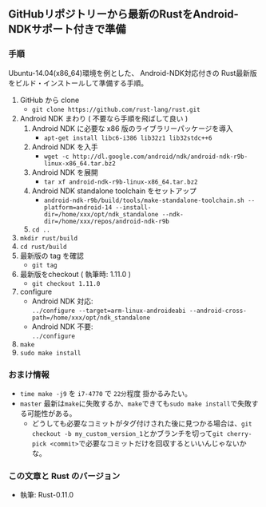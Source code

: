 ## GitHubリポジトリーから最新のRustをAndroid-NDKサポート付きで準備

### 手順

Ubuntu-14.04(x86_64)環境を例とした、
Android-NDK対応付きの
Rust最新版をビルド・インストールして準備する手順。

1. GitHub から clone
    - `git clone https://github.com/rust-lang/rust.git`
1. Android NDK まわり ( 不要なら手順を飛ばして良い )
    1. Android NDK に必要な x86 版のライブラリーパッケージを導入
        - `apt-get install libc6-i386 lib32z1 lib32stdc++6`
    1. Android NDK を入手
        - `wget -c http://dl.google.com/android/ndk/android-ndk-r9b-linux-x86_64.tar.bz2`
    1. Android NDK を展開
        - `tar xf android-ndk-r9b-linux-x86_64.tar.bz2`
    1. Android NDK standalone toolchain をセットアップ
        - `android-ndk-r9b/build/tools/make-standalone-toolchain.sh --platform=android-14 --install-dir=/home/xxx/opt/ndk_standalone --ndk-dir=/home/xxx/repos/android-ndk-r9b`
    1. `cd ..`
1. `mkdir rust/build`
1. `cd rust/build`
1. 最新版の tag を確認
    - `git tag` 
1. 最新版をcheckout ( 執筆時: 1.11.0 )
    - `git checkout 1.11.0`
1. configure
    - Android NDK 対応: <br>`../configure --target=arm-linux-androideabi --android-cross-path=/home/xxx/opt/ndk_standalone`
    - Android NDK 不要: <br>`../configure`
1. `make`
1. `sudo make install`

### おまけ情報

- `time make -j9` を `i7-4770` で `22分`程度 掛かるみたい。
- `master` 最新は`make`に失敗するか、`make`できても`sudo make install`で失敗する可能性がある。
    - どうしても必要なコミットがタグ付けされた後に見つかる場合は、`git checkout -b my_custom_version_1`とかブランチを切って`git cherry-pick <commit>`で必要なコミットだけを回収するといいんじゃないかな。

### この文章と Rust のバージョン

- 執筆: Rust-0.11.0
